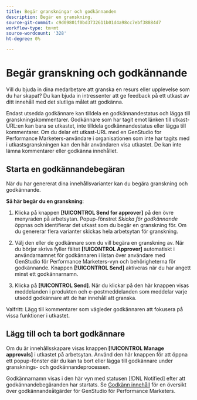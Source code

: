 ```yaml
---
title: Begär granskningar och godkännanden
description: Begär en granskning.
source-git-commit: c9d09801f0bd3732611b01d4a98cc7ebf38884d7
workflow-type: tm+mt
source-wordcount: '328'
ht-degree: 0%

---
```



# Begär granskning och godkännande

Vill du bjuda in dina medarbetare att granska en resurs eller upplevelse som du har skapat? Du kan bjuda in intressenter att ge feedback på ett utkast av ditt innehåll med det slutliga målet att godkänna.

Endast utsedda godkännare kan tilldela en godkännandestatus och lägga till granskningskommentarer. Godkännare som har tagit emot länken till utkast-URL:en kan bara se utkastet, inte tilldela godkännandestatus eller lägga till kommentarer. Om du delar ett utkast-URL med en GenStudio for Performance Marketers-användare i organisationen som inte har tagits med i utkastsgranskningen kan den här användaren visa utkastet. De kan inte lämna kommentarer eller godkänna innehållet.

## Starta en godkännandebegäran

När du har genererat dina innehållsvarianter kan du begära granskning och godkännande.

**Så här begär du en granskning**:

1. Klicka på knappen **[!UICONTROL Send for approver]** på den övre menyraden på arbetsytan. Popup-fönstret _Skicka för godkännande_ öppnas och identifierar det utkast som du begär en granskning för. Om du genererar flera varianter skickas hela arbetsytan för granskning.

1. Välj den eller de godkännare som du vill begära en granskning av. När du börjar skriva fyller fältet **[!UICONTROL Approver]** automatiskt i användarnamnet för godkännaren i listan över användare med GenStudio för Performance Marketers-vyn och behörigheterna för godkännande. Knappen **[!UICONTROL Send]** aktiveras när du har angett minst ett godkännarnamn.

1. Klicka på **[!UICONTROL Send]**. När du klickar på den här knappen visas meddelanden i produkten och e-postmeddelanden som meddelar varje utsedd godkännare att de har innehåll att granska.

Valfritt: Lägg till kommentarer som vägleder godkännaren att fokusera på vissa funktioner i utkastet.

## Lägg till och ta bort godkännare

Om du är innehållsskapare visas knappen **[!UICONTROL Manage approvals]** i utkastet på arbetsytan. Använd den här knappen för att öppna ett popup-fönster där du kan ta bort eller lägga till godkännare under gransknings- och godkännandeprocessen.

Godkännarnamn visas i den här vyn med statusen [!DNL Notified] efter att godkännandebegäranden har startats. Se [Godkänn innehåll](./approve-content.md) för en översikt över godkännandeåtgärder för GenStudio för Performance Marketers.



